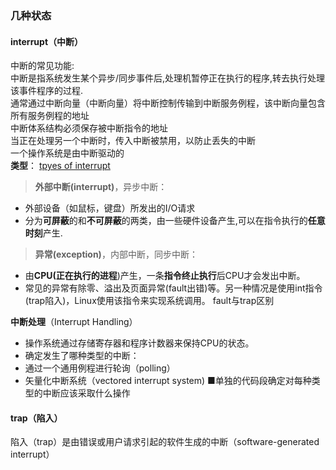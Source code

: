 ### 几种状态
#### interrupt（中断）
中断的常见功能:  
中断是指系统发生某个异步/同步事件后,处理机暂停正在执行的程序,转去执行处理该事件程序的过程.<br/>
通常通过中断向量（中断向量）将中断控制传输到中断服务例程，该中断向量包含所有服务例程的地址<br/>
中断体系结构必须保存被中断指令的地址<br/>
当正在处理另一个中断时，传入中断被禁用，以防止丢失的中断<br/>
一个操作系统是由中断驱动的<br/>
**类型**： [tpyes of interrupt]<br/>
> **外部中断(interrupt)**，异步中断：
  - 外部设备（如鼠标，键盘）所发出的I/O请求
  - 分为**可屏蔽**的和**不可屏蔽**的两类，由一些硬件设备产生,可以在指令执行的**任意时刻**产生.
> **异常(exception)**，内部中断，同步中断：
  - 由**CPU(正在执行的进程**)产生，一条**指令终止执行**后CPU才会发出中断。
  - 常见的异常有除零、溢出及页面异常(fault出错)等。另一种情况是使用int指令(trap陷入)，Linux使用该指令来实现系统调用。 fault与trap区别<br/>

**中断处理**（Interrupt Handling）<br/>
- 操作系统通过存储寄存器和程序计数器来保持CPU的状态。
- 确定发生了哪种类型的中断：
- 通过一个通用例程进行轮询（polling）
- 矢量化中断系统（vectored interrupt system)
■单独的代码段确定对每种类型的中断应该采取什么操作
#### trap（陷入）
陷入（trap）是由错误或用户请求引起的软件生成的中断（software-generated interrupt）<br/>




[tpyes of interrupt]: https://img-blog.csdnimg.cn/img_convert/53eefb4dda2a25e3e14494d938a4367f.png
